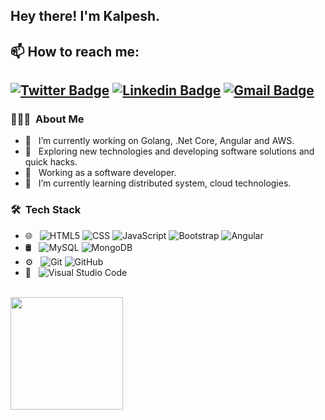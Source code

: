 <h2> Hey there! I'm Kalpesh.</h2>

## 📫 How to reach me: 
[![Twitter Badge](https://img.shields.io/badge/-Kalpesh_Patil-1ca0f1?style=flat-square&logo=twitter&logoColor=white&link=https://twitter.com/kalpeshpatil777)](https://twitter.com/kalpeshpatil777)  [![Linkedin Badge](https://img.shields.io/badge/-Kalpesh_Patil-blue?style=flat-square&logo=Linkedin&logoColor=white&link=https://in.linkedin.com/in/kalpesh-patil-0588a9180//)](https://in.linkedin.com/in/kalpesh-patil-0588a9180) [![Gmail Badge](https://img.shields.io/badge/-kalpeshpatilkp1408@gmail.com-c14438?style=flat-square&logo=Gmail&logoColor=white&link=mailto:kalpeshpatilkp1408@gmail.com)](mailto:kalpeshpatilkp1408@gmail.com)
---------------------------------------------------------------------------------------------------------------------------------------------------------------------------------

<h3> 👨🏻‍💻 &nbsp;About Me </h3>

- 🔭 &nbsp; I’m currently working on Golang, .Net Core, Angular and AWS.
- 🤔 &nbsp; Exploring new technologies and developing software solutions and quick hacks.
- 💼 &nbsp; Working as a software developer.
- 🌱 &nbsp; I’m currently learning distributed system, cloud technologies.

<h3> 🛠 &nbsp;Tech Stack</h3>

- 🌐 &nbsp;
  ![HTML5](https://img.shields.io/badge/-HTML5-333333?style=flat&logo=HTML5)
  ![CSS](https://img.shields.io/badge/-CSS-333333?style=flat&logo=CSS3&logoColor=1572B6)
  ![JavaScript](https://img.shields.io/badge/-JavaScript-333333?style=flat&logo=javascript)
  ![Bootstrap](https://img.shields.io/badge/-Bootstrap-333333?style=flat&logo=bootstrap&logoColor=563D7C)
  ![Angular](https://img.shields.io/badge/-Angular-333333?style=flat&logo=angular)
- 🛢 &nbsp;
  ![MySQL](https://img.shields.io/badge/-MySQL-333333?style=flat&logo=mysql)
  ![MongoDB](https://img.shields.io/badge/-MongoDB-333333?style=flat&logo=mongodb)
- ⚙️ &nbsp;
  ![Git](https://img.shields.io/badge/-Git-333333?style=flat&logo=git)
  ![GitHub](https://img.shields.io/badge/-GitHub-333333?style=flat&logo=github)
- 🔧 &nbsp;
  ![Visual Studio Code](https://img.shields.io/badge/-Visual%20Studio%20Code-333333?style=flat&logo=visual-studio-code&logoColor=007ACC)
<br/>

<a href="https://github.com/Kalpesh-07">
  <img height="180em" src="https://github-readme-stats.vercel.app/api?username=Kalpesh-07&theme=buefy&show_icons=true" />
</a>

<br/>

